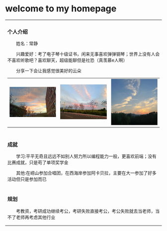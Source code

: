 # welcome to my homepage

<table>
  <tr><td>

  ### 个人介绍
  
  <p>&emsp;&emsp;姓名：常静</p>
  <p>&emsp;&emsp;兴趣爱好：考了电子琴十级证书，闲来无事喜欢弹弹钢琴；世界上没有人会不喜欢听歌吧？喜欢聊天，超级能聊但是社恐（真羡慕e人啊）</p>
  <p>&emsp;&emsp;分享一下会让我感觉很美好的云朵</p>
<table>
  <tr>
    <td><img src="1.jpg" width="300" alt="Wakatime"/></td>
    <td><img src="2.jpg" width="300" alt="Wakatime"/></td>
    <td><img src="3.jpg" width="300" alt="Wakatime"/></td>
  </tr>
</table>
 </td></tr>
<tr><td>

  ### 成就

  <p>&emsp;&emsp;学习:平平无奇且远远不如别人努力所以编程能力一般，更喜欢前端；没有比赛成就，只是苟了单项奖学金</p>
  <p>&emsp;&emsp;其他:在崂山参加合唱团，在西海岸参加阿卡贝拉，主要在大一参加了好多活动但只是参加而已</p>
  </td></tr>
  <tr><td>

  ### 规划

<p>&emsp;&emsp;考教资，考研成功继续考公，考研失败直接考公，考公失败就去当老师，当不了老师再考虑其他行业</p>
</table>

